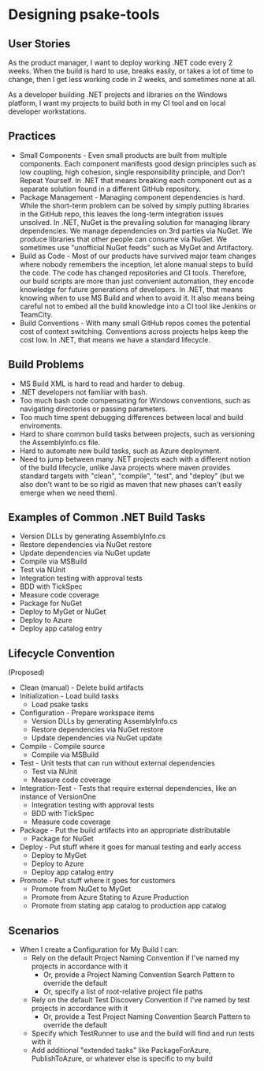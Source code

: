 # Designing psake-tools

## User Stories

As the product manager, I want to deploy working .NET code every 2 weeks. When the build is hard to use, breaks easily, or takes a lot of time to change, then I get less working code in 2 weeks, and sometimes none at all.

As a developer building .NET projects and libraries on the Windows platform, I want my projects to build both in my CI tool and on local developer workstations.

## Practices

* Small Components - Even small products are built from multiple components. Each component manifests good design principles such as low coupling, high cohesion, single responsibility principle, and Don't Repeat Yourself. In .NET that means breaking each component out as a separate solution found in a different GitHub repository.
* Package Management - Managing component dependencies is hard. While the short-term problem can be solved by simply putting libraries in the GitHub repo, this leaves the long-term integration issues unsolved. In .NET, NuGet is the prevailing solution for managing library dependencies. We manage dependencies on 3rd parties via NuGet. We produce libraries that other people can consume via NuGet. We sometimes use "unofficial NuGet feeds" such as MyGet and Artifactory.
* Build as Code - Most of our products have survived major team changes where nobody remembers the inception, let alone manual steps to build the code. The code has changed repositories and CI tools. Therefore, our build scripts are more than just convenient automation, they encode knowledge for future generations of developers. In .NET, that means knowing when to use MS Build and when to avoid it. It also means being careful not to embed all the build knowledge into a CI tool like Jenkins or TeamCity.
* Build Conventions - With many small GitHub repos comes the potential cost of context switching. Conventions across projects helps keep the cost low. In .NET, that means we have a standard lifecycle.

## Build Problems

* MS Build XML is hard to read and harder to debug.
* .NET developers not familiar with bash.
* Too much bash code compensating for Windows conventions, such as navigating directories or passing parameters.
* Too much time spent debugging differences between local and build enviroments.
* Hard to share common build tasks between projects, such as versioning the AssemblyInfo.cs file.
* Hard to automate new build tasks, such as Azure deployment.
* Need to jump between many .NET projects each with a different notion of the build lifecycle, unlike Java projects where maven provides standard targets with "clean", "compile", "test", and "deploy" (but we also don't want to be so rigid as maven that new phases can't easily emerge when we need them).

## Examples of Common .NET Build Tasks

* Version DLLs by generating AssemblyInfo.cs
* Restore dependencies via NuGet restore
* Update dependencies via NuGet update
* Compile via MSBuild
* Test via NUnit
* Integration testing with approval tests
* BDD with TickSpec
* Measure code coverage
* Package for NuGet
* Deploy to MyGet or NuGet
* Deploy to Azure
* Deploy app catalog entry

## Lifecycle Convention

(Proposed)

* Clean (manual) - Delete build artifacts
* Initialization - Load build tasks
  * Load psake tasks
* Configuration - Prepare workspace items
  * Version DLLs by generating AssemblyInfo.cs
  * Restore dependencies via NuGet restore
  * Update dependencies via NuGet update
* Compile - Compile source
  * Compile via MSBuild
* Test - Unit tests that can run without external dependencies
  * Test via NUnit
  * Measure code coverage
* Integration-Test - Tests that require external dependencies, like an instance of VersionOne
  * Integration testing with approval tests
  * BDD with TickSpec
  * Measure code coverage
* Package - Put the build artifacts into an appropriate distributable
  * Package for NuGet
* Deploy - Put stuff where it goes for manual testing and early access
  * Deploy to MyGet
  * Deploy to Azure
  * Deploy app catalog entry
* Promote - Put stuff where it goes for customers
  * Promote from NuGet to MyGet
  * Promote from Azure Stating to Azure Production
  * Promote from stating app catalog to production app catalog



## Scenarios

* When I create a Configuration for My Build I can:
  * Rely on the default Project Naming Convention if I've named my projects in accordance with it
    * Or, provide a Project Naming Convention Search Pattern to override the default
    * Or, specify a list of root-relative project file paths
  * Rely on the default Test Discovery Convention if I've named by test projects in accordance with it
    * Or, provide a Test Project Naming Convention Search Pattern to override the default
  * Specify which TestRunner to use and the build will find and run tests with it
  * Add additional "extended tasks" like PackageForAzure, PublishToAzure, or whatever else is specific to my build
  
